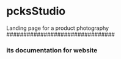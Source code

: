 # pcksStudio
Landing page for a product photography
################################
### its documentation for website

